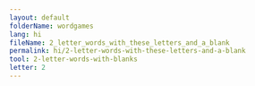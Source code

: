 ```yaml
---
layout: default
folderName: wordgames
lang: hi
fileName: 2_letter_words_with_these_letters_and_a_blank
permalink: hi/2-letter-words-with-these-letters-and-a-blank
tool: 2-letter-words-with-blanks
letter: 2
---
```

